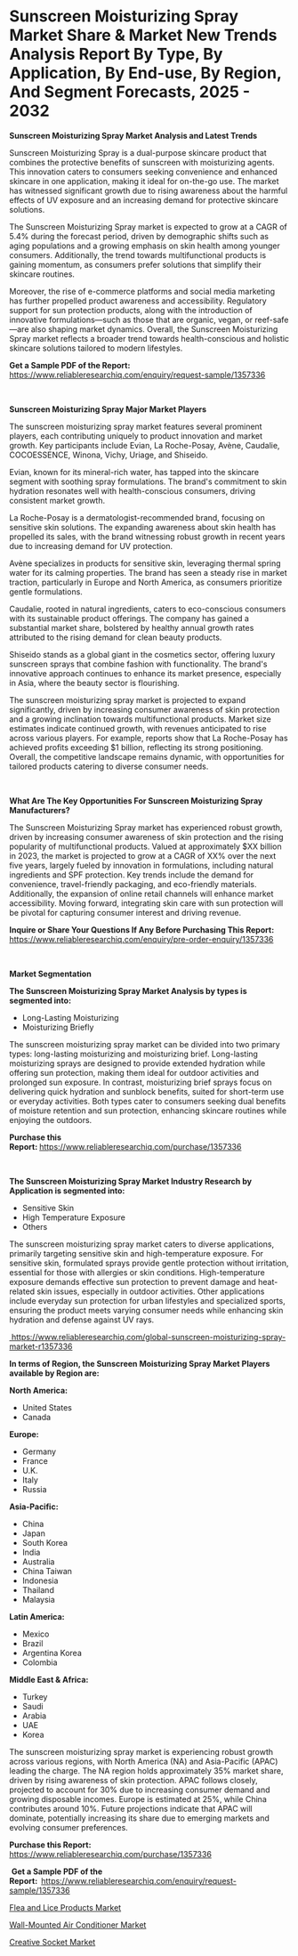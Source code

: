 <p><h1>Sunscreen Moisturizing Spray Market Share & Market New Trends Analysis Report By Type, By Application, By End-use, By Region, And Segment Forecasts, 2025 - 2032</h1></p><p><strong>Sunscreen Moisturizing Spray Market Analysis and Latest Trends</strong></p>
<p><p>Sunscreen Moisturizing Spray is a dual-purpose skincare product that combines the protective benefits of sunscreen with moisturizing agents. This innovation caters to consumers seeking convenience and enhanced skincare in one application, making it ideal for on-the-go use. The market has witnessed significant growth due to rising awareness about the harmful effects of UV exposure and an increasing demand for protective skincare solutions.</p><p>The Sunscreen Moisturizing Spray market is expected to grow at a CAGR of 5.4% during the forecast period, driven by demographic shifts such as aging populations and a growing emphasis on skin health among younger consumers. Additionally, the trend towards multifunctional products is gaining momentum, as consumers prefer solutions that simplify their skincare routines.</p><p>Moreover, the rise of e-commerce platforms and social media marketing has further propelled product awareness and accessibility. Regulatory support for sun protection products, along with the introduction of innovative formulations—such as those that are organic, vegan, or reef-safe—are also shaping market dynamics. Overall, the Sunscreen Moisturizing Spray market reflects a broader trend towards health-conscious and holistic skincare solutions tailored to modern lifestyles.</p></p>
<p><strong>Get a Sample PDF of the Report:&nbsp;</strong> <a href="https://www.reliableresearchiq.com/enquiry/request-sample/1357336?utm_campaign=1137&utm_medium=2&utm_source=Github&utm_content=ia&utm_term=09022025&utm_id=sunscreen-moisturizing-spray">https://www.reliableresearchiq.com/enquiry/request-sample/1357336</a></p>
<p>&nbsp;</p>
<p><strong>Sunscreen Moisturizing Spray Major Market Players</strong></p>
<p><p>The sunscreen moisturizing spray market features several prominent players, each contributing uniquely to product innovation and market growth. Key participants include Evian, La Roche-Posay, Avène, Caudalie, COCOESSENCE, Winona, Vichy, Uriage, and Shiseido.</p><p>Evian, known for its mineral-rich water, has tapped into the skincare segment with soothing spray formulations. The brand's commitment to skin hydration resonates well with health-conscious consumers, driving consistent market growth. </p><p>La Roche-Posay is a dermatologist-recommended brand, focusing on sensitive skin solutions. The expanding awareness about skin health has propelled its sales, with the brand witnessing robust growth in recent years due to increasing demand for UV protection.</p><p>Avène specializes in products for sensitive skin, leveraging thermal spring water for its calming properties. The brand has seen a steady rise in market traction, particularly in Europe and North America, as consumers prioritize gentle formulations.</p><p>Caudalie, rooted in natural ingredients, caters to eco-conscious consumers with its sustainable product offerings. The company has gained a substantial market share, bolstered by healthy annual growth rates attributed to the rising demand for clean beauty products.</p><p>Shiseido stands as a global giant in the cosmetics sector, offering luxury sunscreen sprays that combine fashion with functionality. The brand's innovative approach continues to enhance its market presence, especially in Asia, where the beauty sector is flourishing.</p><p>The sunscreen moisturizing spray market is projected to expand significantly, driven by increasing consumer awareness of skin protection and a growing inclination towards multifunctional products. Market size estimates indicate continued growth, with revenues anticipated to rise across various players. For example, reports show that La Roche-Posay has achieved profits exceeding $1 billion, reflecting its strong positioning. Overall, the competitive landscape remains dynamic, with opportunities for tailored products catering to diverse consumer needs.</p></p>
<p>&nbsp;</p>
<p><strong>What Are The Key Opportunities For Sunscreen Moisturizing Spray Manufacturers?</strong></p>
<p><p>The Sunscreen Moisturizing Spray market has experienced robust growth, driven by increasing consumer awareness of skin protection and the rising popularity of multifunctional products. Valued at approximately $XX billion in 2023, the market is projected to grow at a CAGR of XX% over the next five years, largely fueled by innovation in formulations, including natural ingredients and SPF protection. Key trends include the demand for convenience, travel-friendly packaging, and eco-friendly materials. Additionally, the expansion of online retail channels will enhance market accessibility. Moving forward, integrating skin care with sun protection will be pivotal for capturing consumer interest and driving revenue.</p></p>
<p><strong>Inquire or Share Your Questions If Any Before Purchasing This Report:</strong> <a href="https://www.reliableresearchiq.com/enquiry/pre-order-enquiry/1357336?utm_campaign=1137&utm_medium=2&utm_source=Github&utm_content=ia&utm_term=09022025&utm_id=sunscreen-moisturizing-spray">https://www.reliableresearchiq.com/enquiry/pre-order-enquiry/1357336</a></p>
<p>&nbsp;</p>
<p><strong>Market Segmentation</strong></p>
<p><strong>The Sunscreen Moisturizing Spray Market Analysis by types is segmented into:</strong></p>
<p><ul><li>Long-Lasting Moisturizing</li><li>Moisturizing Briefly</li></ul></p>
<p><p>The sunscreen moisturizing spray market can be divided into two primary types: long-lasting moisturizing and moisturizing brief. Long-lasting moisturizing sprays are designed to provide extended hydration while offering sun protection, making them ideal for outdoor activities and prolonged sun exposure. In contrast, moisturizing brief sprays focus on delivering quick hydration and sunblock benefits, suited for short-term use or everyday activities. Both types cater to consumers seeking dual benefits of moisture retention and sun protection, enhancing skincare routines while enjoying the outdoors.</p></p>
<p><strong>Purchase this Report:&nbsp;</strong><a href="https://www.reliableresearchiq.com/purchase/1357336?utm_campaign=1137&utm_medium=2&utm_source=Github&utm_content=ia&utm_term=09022025&utm_id=sunscreen-moisturizing-spray">https://www.reliableresearchiq.com/purchase/1357336</a></p>
<p>&nbsp;</p>
<p><strong>The Sunscreen Moisturizing Spray Market Industry Research by Application is segmented into:</strong></p>
<p><ul><li>Sensitive Skin</li><li>High Temperature Exposure</li><li>Others</li></ul></p>
<p><p>The sunscreen moisturizing spray market caters to diverse applications, primarily targeting sensitive skin and high-temperature exposure. For sensitive skin, formulated sprays provide gentle protection without irritation, essential for those with allergies or skin conditions. High-temperature exposure demands effective sun protection to prevent damage and heat-related skin issues, especially in outdoor activities. Other applications include everyday sun protection for urban lifestyles and specialized sports, ensuring the product meets varying consumer needs while enhancing skin hydration and defense against UV rays.</p></p>
<p><a href="https://www.reliableresearchiq.com/global-sunscreen-moisturizing-spray-market-r1357336?utm_campaign=1137&utm_medium=2&utm_source=Github&utm_content=ia&utm_term=09022025&utm_id=sunscreen-moisturizing-spray">&nbsp;https://www.reliableresearchiq.com/global-sunscreen-moisturizing-spray-market-r1357336</a></p>
<p><strong>In terms of Region, the Sunscreen Moisturizing Spray Market Players available by Region are:</strong></p>
<p>
    <p> <strong> North America: </strong>
        <ul>
            <li>United States</li>
            <li>Canada</li>
        </ul>
        </p> 
    <p> <strong> Europe: </strong>
        <ul>
            <li>Germany</li>
            <li>France</li>
            <li>U.K.</li>
            <li>Italy</li>
            <li>Russia</li>
        </ul>
        </p> 
    <p> <strong> Asia-Pacific: </strong>
        <ul>
            <li>China</li>
            <li>Japan</li>
            <li>South Korea</li>
            <li>India</li>
            <li>Australia</li>
            <li>China Taiwan</li>
            <li>Indonesia</li>
            <li>Thailand</li>
            <li>Malaysia</li>
        </ul>
        </p> 
    <p> <strong> Latin America: </strong>
        <ul>
            <li>Mexico</li>
            <li>Brazil</li>
            <li>Argentina Korea</li>
            <li>Colombia</li>
        </ul>
        </p> 
    <p> <strong> Middle East & Africa: </strong>
        <ul>
            <li>Turkey</li>
            <li>Saudi</li>
            <li>Arabia</li>
            <li>UAE</li>
            <li>Korea</li>
        </ul>
    </p>
    </p>
<p><p>The sunscreen moisturizing spray market is experiencing robust growth across various regions, with North America (NA) and Asia-Pacific (APAC) leading the charge. The NA region holds approximately 35% market share, driven by rising awareness of skin protection. APAC follows closely, projected to account for 30% due to increasing consumer demand and growing disposable incomes. Europe is estimated at 25%, while China contributes around 10%. Future projections indicate that APAC will dominate, potentially increasing its share due to emerging markets and evolving consumer preferences.</p></p>
<p><strong>Purchase this Report: </strong><a href="https://www.reliableresearchiq.com/purchase/1357336?utm_campaign=1137&utm_medium=2&utm_source=Github&utm_content=ia&utm_term=09022025&utm_id=sunscreen-moisturizing-spray">https://www.reliableresearchiq.com/purchase/1357336</a></p>
<p>&nbsp;<strong>Get a Sample PDF of the Report:&nbsp;&nbsp;</strong><a href="https://www.reliableresearchiq.com/enquiry/request-sample/1357336?utm_campaign=1137&utm_medium=2&utm_source=Github&utm_content=ia&utm_term=09022025&utm_id=sunscreen-moisturizing-spray">https://www.reliableresearchiq.com/enquiry/request-sample/1357336</a></p>
<p><strong></strong></p>
<p><p><a href="https://github.com/sevitadwiani/Market-Research-Report-List-1/blob/main/flea-and-lice-products-market.md?utm_campaign=1137&utm_medium=2&utm_source=Github&utm_content=ia&utm_term=09022025&utm_id=sunscreen-moisturizing-spray">Flea and Lice Products Market</a></p><p><a href="https://github.com/rajzerguojun/Market-Research-Report-List-1/blob/main/wall-mounted-air-conditioner-market.md?utm_campaign=1137&utm_medium=2&utm_source=Github&utm_content=ia&utm_term=09022025&utm_id=sunscreen-moisturizing-spray">Wall-Mounted Air Conditioner Market</a></p><p><a href="https://github.com/ylnneariiel/Market-Research-Report-List-1/blob/main/creative-socket-market.md?utm_campaign=1137&utm_medium=2&utm_source=Github&utm_content=ia&utm_term=09022025&utm_id=sunscreen-moisturizing-spray">Creative Socket Market</a></p></p>
